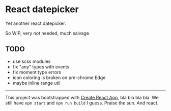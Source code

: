 # React datepicker

Yet another react datepicker.

So WIP, very not needed, much salvage.

## TODO

- use scss modules
- fix "any" types with events
- fix moment type errors
- icon coloring is broken on pre-chrome Edge
- maybe inline range util

----

This project was bootstrapped with [Create React App](https://github.com/facebook/create-react-app), bla bla bla bla. We still have `npm start` and  `npm run build` I guess. Praise the sun. And react.
